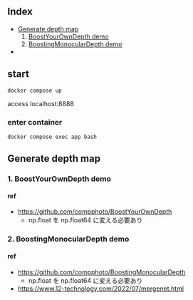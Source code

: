 ## Index

- [Generate depth map](https://github.com/szgk/stablediffusion-practice#generate-depth-map)
  1. [BoostYourOwnDepth demo](https://github.com/szgk/stablediffusion-practice#1-boostyourowndepth-demo)
  1. [BoostingMonocularDepth demo](https://github.com/szgk/stablediffusion-practice#2-boostingmonoculardepth-demo)
-

## start

```
docker compose up
```

access localhost:8888

### enter container

```
docker compose exec app bash
```

## Generate depth map
### 1. BoostYourOwnDepth demo

#### ref
- https://github.com/compphoto/BoostYourOwnDepth
  - np.float を np.float64 に変える必要あり 

### 2. BoostingMonocularDepth demo

#### ref
- https://github.com/compphoto/BoostingMonocularDepth
  - np.float を np.float64 に変える必要あり
- https://www.12-technology.com/2022/07/mergenet.html
